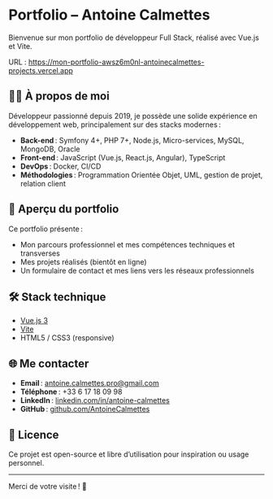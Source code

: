 # Portfolio – Antoine Calmettes

Bienvenue sur mon portfolio de développeur Full Stack, réalisé avec Vue.js et Vite.

URL : https://mon-portfolio-awsz6m0nl-antoinecalmettes-projects.vercel.app

## 👨‍💻 À propos de moi

Développeur passionné depuis 2019, je possède une solide expérience en développement web, principalement sur des stacks modernes :  
- **Back-end** : Symfony 4+, PHP 7+, Node.js, Micro-services, MySQL, MongoDB, Oracle
- **Front-end** : JavaScript (Vue.js, React.js, Angular), TypeScript
- **DevOps** : Docker, CI/CD
- **Méthodologies** : Programmation Orientée Objet, UML, gestion de projet, relation client

## 🚀 Aperçu du portfolio

Ce portfolio présente :
- Mon parcours professionnel et mes compétences techniques et transverses
- Mes projets réalisés (bientôt en ligne)
- Un formulaire de contact et mes liens vers les réseaux professionnels

## 🛠️ Stack technique

- [Vue.js 3](https://vuejs.org/)
- [Vite](https://vitejs.dev/)
- HTML5 / CSS3 (responsive)

## 🌐 Me contacter

- **Email** : [antoine.calmettes.pro@gmail.com](mailto:antoine.calmettes.pro@gmail.com)
- **Téléphone** : +33 6 17 18 09 98
- **LinkedIn** : [linkedin.com/in/antoine-calmettes](https://www.linkedin.com/in/antoine-calmettes/)
- **GitHub** : [github.com/AntoineCalmettes](https://github.com/AntoineCalmettes)

## 📜 Licence

Ce projet est open-source et libre d’utilisation pour inspiration ou usage personnel.

---

Merci de votre visite ! 🚀
